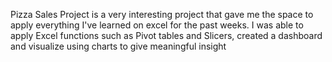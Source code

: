 Pizza Sales Project is a very interesting project that gave me the space to apply everything I've learned on excel for the past weeks. I was able to apply Excel functions such as Pivot tables and Slicers, created a dashboard and visualize using charts to give meaningful insight
